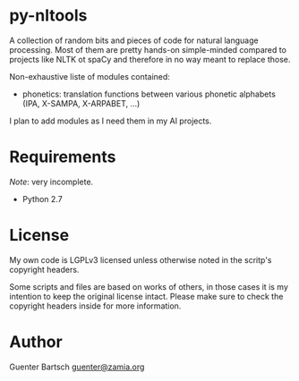 # py-nltools

A collection of random bits and pieces of code for natural language processing. Most of them are
pretty hands-on simple-minded compared to projects like NLTK ot spaCy and therefore in no way meant
to replace those. 

Non-exhaustive liste of modules contained:

* phonetics: translation functions between various phonetic alphabets (IPA, X-SAMPA, X-ARPABET, ...)


I plan to add modules as I need them in my AI projects.


Requirements
============

*Note*: very incomplete.

* Python 2.7 

License
=======

My own code is LGPLv3 licensed unless otherwise noted in the scritp's copyright
headers.

Some scripts and files are based on works of others, in those cases it is my
intention to keep the original license intact. Please make sure to check the
copyright headers inside for more information.

Author
======

Guenter Bartsch <guenter@zamia.org>

